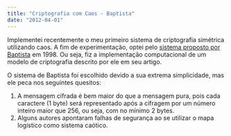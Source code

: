 ```yaml
---
title: "Criptografia com Caos - Baptista"
date: "2012-04-01"
---
```


Implementei recentemente o meu primeiro sistema de criptografia simétrica utilizando caos. A fim de experimentação, optei pelo [sistema proposto por Baptista](https://encrypted.google.com/url?sa=t&rct=j&q=baptista%20cyrptography%20with%20chaos&source=web&cd=1&cad=rja&ved=0CCIQFjAA&url=http%3A%2F%2Fadsabs.harvard.edu%2Fabs%2F1998PhLA..240...50B&ei=2_yKUNqCEYGk8ASdzIC4CA&usg=AFQjCNFc2ZHwJXBLhtRdMD5dHieyCo3FLA) em 1998. Ou seja, fiz a implementação computacional de um modelo de criptografia descrito por ele em seu artigo.

O sistema de Baptista foi escolhido devido a sua extrema simplicidade, mas ele peca nos seguintes quesitos:

1. A mensagem cifrada é bem maior do que a mensagem pura, pois cada caractere (1 byte) será representado após a cifragem por um número inteiro maior que 256, ou seja, com no mínimo 2 bytes.
2. Alguns autores apontaram falhas de segurança ao se utilizar o mapa logístico como sistema caótico.
